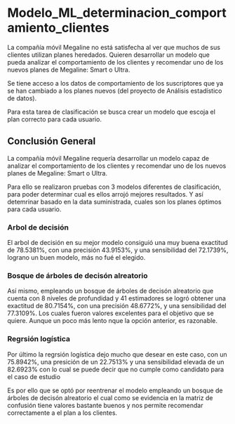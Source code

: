# **Modelo_ML_determinacion_comportamiento_clientes**

<p> La compañía móvil Megaline no está satisfecha al ver que muchos de sus clientes utilizan planes heredados. Quieren desarrollar un modelo que pueda analizar el comportamiento de los clientes y recomendar uno de los nuevos planes de Megaline: Smart o Ultra.</p>

<p> Se tiene acceso a los datos de comportamiento de los suscriptores que ya se han cambiado a los planes nuevos (del proyecto de Análisis estadístico de datos). </p>

<p>
Para esta tarea de clasificación se busca crear un modelo que escoja el plan correcto para cada usuario. 
</p>
 
 ## **Conclusión General**
 <p> 
La compañía móvil Megaline requería desarrollar un modelo capaz de analizar el comportamiento de los clientes y recomendar uno de los nuevos planes de Megaline: Smart o Ultra. 
</p>


<p> 
Para ello se realizaron pruebas con 3 modelos diferentes de clasificación, para poder determinar cual es ellos arrojó mejores resultados. Y así detemrinar basado en la data suministrada, cuales son los planes óptimos para cada usuario.</p>

### **Arbol de decisión**
<p>
El arbol de decisión en su mejor modelo consiguió una muy buena exactitud de 78.5381%, con una precisión 43.9153%, y una sensibilidad del 72.1739%, lograno un buen modelo, más no fué el elegido.
</p>

### **Bosque de árboles de decisón alreatorio**
<p>
Así mismo, empleando un bosque de árboles de decisón alreatorio que cuenta con 8 niveles de profundidad y 41 estimadores se logró obtener una exactitud de 80.7154%, con una precisión 48.6772%, y una sensibilidad del 77.3109%. Los cuales fueron valores excelentes para el objetivo que se quiere. Aunque un poco más lento nque la opción anterior, es razonable.
</p>

### **Regrsión logística**
<p>
Por último la regrsión logística dejo mucho que desear en este caso, con un 75.8942%, una presición de un 22.7513% y una sensibilidad elevada de un 82.6923% con lo cual se puede decir que no cumple como candidato para el caso de estudio
</p>


<p>
Es por ello que se optó por reentrenar el modelo empleando un bosque de árboles de decisón alreatorio el cual como se evidencia en la matriz de confusión tiene valores bastante buenos y nos permite recomendar correctamente a el plan a los clientes.
</p>
 
